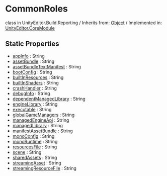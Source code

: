 # CommonRoles
class in UnityEditor.Build.Reporting
 / Inherits from: <a href="https://docs.unity3d.com/6000.2/Documentation/ScriptReference/Object.html">Object</a> / Implemented in: <a href="https://docs.unity3d.com/6000.2/Documentation/ScriptReference/UnityEditor.CoreModule.html">UnityEditor.CoreModule</a>

## Static Properties
- <a href="https://docs.unity3d.com/6000.2/Documentation/ScriptReference/CommonRoles-appInfo.html">appInfo</a> : String
- <a href="https://docs.unity3d.com/6000.2/Documentation/ScriptReference/CommonRoles-assetBundle.html">assetBundle</a> : String
- <a href="https://docs.unity3d.com/6000.2/Documentation/ScriptReference/CommonRoles-assetBundleTextManifest.html">assetBundleTextManifest</a> : String
- <a href="https://docs.unity3d.com/6000.2/Documentation/ScriptReference/CommonRoles-bootConfig.html">bootConfig</a> : String
- <a href="https://docs.unity3d.com/6000.2/Documentation/ScriptReference/CommonRoles-builtInResources.html">builtInResources</a> : String
- <a href="https://docs.unity3d.com/6000.2/Documentation/ScriptReference/CommonRoles-builtInShaders.html">builtInShaders</a> : String
- <a href="https://docs.unity3d.com/6000.2/Documentation/ScriptReference/CommonRoles-crashHandler.html">crashHandler</a> : String
- <a href="https://docs.unity3d.com/6000.2/Documentation/ScriptReference/CommonRoles-debugInfo.html">debugInfo</a> : String
- <a href="https://docs.unity3d.com/6000.2/Documentation/ScriptReference/CommonRoles-dependentManagedLibrary.html">dependentManagedLibrary</a> : String
- <a href="https://docs.unity3d.com/6000.2/Documentation/ScriptReference/CommonRoles-engineLibrary.html">engineLibrary</a> : String
- <a href="https://docs.unity3d.com/6000.2/Documentation/ScriptReference/CommonRoles-executable.html">executable</a> : String
- <a href="https://docs.unity3d.com/6000.2/Documentation/ScriptReference/CommonRoles-globalGameManagers.html">globalGameManagers</a> : String
- <a href="https://docs.unity3d.com/6000.2/Documentation/ScriptReference/CommonRoles-managedEngineApi.html">managedEngineApi</a> : String
- <a href="https://docs.unity3d.com/6000.2/Documentation/ScriptReference/CommonRoles-managedLibrary.html">managedLibrary</a> : String
- <a href="https://docs.unity3d.com/6000.2/Documentation/ScriptReference/CommonRoles-manifestAssetBundle.html">manifestAssetBundle</a> : String
- <a href="https://docs.unity3d.com/6000.2/Documentation/ScriptReference/CommonRoles-monoConfig.html">monoConfig</a> : String
- <a href="https://docs.unity3d.com/6000.2/Documentation/ScriptReference/CommonRoles-monoRuntime.html">monoRuntime</a> : String
- <a href="https://docs.unity3d.com/6000.2/Documentation/ScriptReference/CommonRoles-resourcesFile.html">resourcesFile</a> : String
- <a href="https://docs.unity3d.com/6000.2/Documentation/ScriptReference/CommonRoles-scene.html">scene</a> : String
- <a href="https://docs.unity3d.com/6000.2/Documentation/ScriptReference/CommonRoles-sharedAssets.html">sharedAssets</a> : String
- <a href="https://docs.unity3d.com/6000.2/Documentation/ScriptReference/CommonRoles-streamingAsset.html">streamingAsset</a> : String
- <a href="https://docs.unity3d.com/6000.2/Documentation/ScriptReference/CommonRoles-streamingResourceFile.html">streamingResourceFile</a> : String
